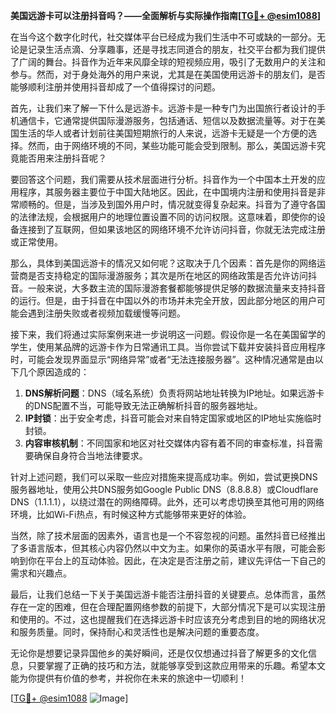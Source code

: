 **美国远游卡可以注册抖音吗？——全面解析与实际操作指南[[TG💪+ @esim1088](https://t.me/s/esim1088)]**

在当今这个数字化时代，社交媒体平台已经成为我们生活中不可或缺的一部分。无论是记录生活点滴、分享趣事，还是寻找志同道合的朋友，社交平台都为我们提供了广阔的舞台。抖音作为近年来风靡全球的短视频应用，吸引了无数用户的关注和参与。然而，对于身处海外的用户来说，尤其是在美国使用远游卡的朋友们，是否能够顺利注册并使用抖音却成了一个值得探讨的问题。

首先，让我们来了解一下什么是远游卡。远游卡是一种专门为出国旅行者设计的手机通信卡，它通常提供国际漫游服务，包括通话、短信以及数据流量等。对于在美国生活的华人或者计划前往美国短期旅行的人来说，远游卡无疑是一个方便的选择。然而，由于网络环境的不同，某些功能可能会受到限制。那么，美国远游卡究竟能否用来注册抖音呢？

要回答这个问题，我们需要从技术层面进行分析。抖音作为一个中国本土开发的应用程序，其服务器主要位于中国大陆地区。因此，在中国境内注册和使用抖音是非常顺畅的。但是，当涉及到国外用户时，情况就变得复杂起来。抖音为了遵守各国的法律法规，会根据用户的地理位置设置不同的访问权限。这意味着，即使你的设备连接到了互联网，但如果该地区的网络环境不允许访问抖音，你就无法完成注册或正常使用。

那么，具体到美国远游卡的情况又如何呢？这取决于几个因素：首先是你的网络运营商是否支持稳定的国际漫游服务；其次是所在地区的网络政策是否允许访问抖音。一般来说，大多数主流的国际漫游套餐都能够提供足够的数据流量来支持抖音的运行。但是，由于抖音在中国以外的市场并未完全开放，因此部分地区的用户可能会遇到注册失败或者视频加载缓慢等问题。

接下来，我们将通过实际案例来进一步说明这一问题。假设你是一名在美国留学的学生，使用某品牌的远游卡作为日常通讯工具。当你尝试下载并安装抖音应用程序时，可能会发现界面显示“网络异常”或者“无法连接服务器”。这种情况通常是由以下几个原因造成的：

1. **DNS解析问题**：DNS（域名系统）负责将网站地址转换为IP地址。如果远游卡的DNS配置不当，可能导致无法正确解析抖音的服务器地址。
2. **IP封锁**：出于安全考虑，抖音可能会对来自特定国家或地区的IP地址实施临时封锁。
3. **内容审核机制**：不同国家和地区对社交媒体内容有着不同的审查标准，抖音需要确保自身符合当地法律要求。

针对上述问题，我们可以采取一些应对措施来提高成功率。例如，尝试更换DNS服务器地址，使用公共DNS服务如Google Public DNS（8.8.8.8）或Cloudflare DNS（1.1.1.1），以绕过潜在的网络障碍。此外，还可以考虑切换至其他可用的网络环境，比如Wi-Fi热点，有时候这种方式能够带来更好的体验。

当然，除了技术层面的因素外，语言也是一个不容忽视的问题。虽然抖音已经推出了多语言版本，但其核心内容仍然以中文为主。如果你的英语水平有限，可能会影响到你在平台上的互动体验。因此，在决定是否注册之前，建议先评估一下自己的需求和兴趣点。

最后，让我们总结一下关于美国远游卡能否注册抖音的关键要点。总体而言，虽然存在一定的困难，但在合理配置网络参数的前提下，大部分情况下是可以实现注册和使用的。不过，这也提醒我们在选择远游卡时应该充分考虑到目的地的网络状况和服务质量。同时，保持耐心和灵活性也是解决问题的重要态度。

无论你是想要记录异国他乡的美好瞬间，还是仅仅想通过抖音了解更多的文化信息，只要掌握了正确的技巧和方法，就能够享受到这款应用带来的乐趣。希望本文能为你提供有价值的参考，并祝你在未来的旅途中一切顺利！

[[TG💪+ @esim1088](https://t.me/s/esim1088) ![Image](https://i.postimg.cc/4NQfJmqS/Snipaste-2025-05-13-00-14-12.png)]